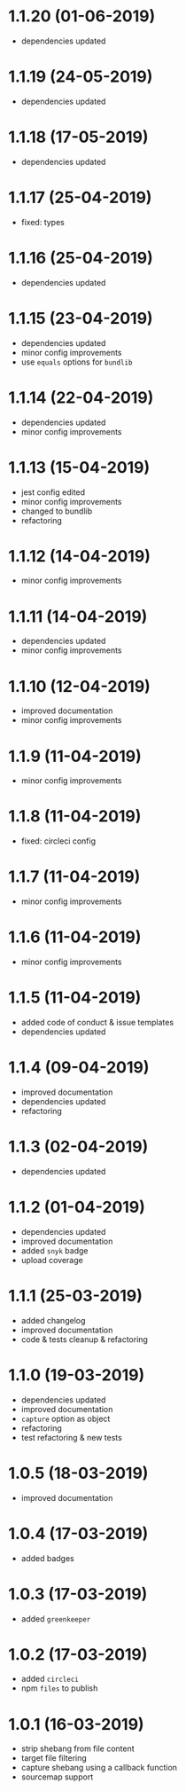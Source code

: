 # 1.1.20 (01-06-2019)

* dependencies updated

# 1.1.19 (24-05-2019)

* dependencies updated

# 1.1.18 (17-05-2019)

* dependencies updated

# 1.1.17 (25-04-2019)

* fixed: types

# 1.1.16 (25-04-2019)

* dependencies updated

# 1.1.15 (23-04-2019)

* dependencies updated
* minor config improvements
* use `equals` options for `bundlib`

# 1.1.14 (22-04-2019)

* dependencies updated
* minor config improvements

# 1.1.13 (15-04-2019)

* jest config edited
* minor config improvements
* changed to bundlib
* refactoring

# 1.1.12 (14-04-2019)

* minor config improvements

# 1.1.11 (14-04-2019)

* dependencies updated
* minor config improvements

# 1.1.10 (12-04-2019)

* improved documentation
* minor config improvements

# 1.1.9 (11-04-2019)

* minor config improvements

# 1.1.8 (11-04-2019)

* fixed: circleci config

# 1.1.7 (11-04-2019)

* minor config improvements

# 1.1.6 (11-04-2019)

* minor config improvements

# 1.1.5 (11-04-2019)

* added code of conduct & issue templates
* dependencies updated

# 1.1.4 (09-04-2019)

* improved documentation
* dependencies updated
* refactoring

# 1.1.3 (02-04-2019)

* dependencies updated

# 1.1.2 (01-04-2019)

* dependencies updated
* improved documentation
* added `snyk` badge
* upload coverage

# 1.1.1 (25-03-2019)

* added changelog
* improved documentation
* code & tests cleanup & refactoring

# 1.1.0 (19-03-2019)

* dependencies updated
* improved documentation
* `capture` option as object
* refactoring
* test refactoring & new tests

# 1.0.5 (18-03-2019)

* improved documentation

# 1.0.4 (17-03-2019)

* added badges

# 1.0.3 (17-03-2019)

* added `greenkeeper`

# 1.0.2 (17-03-2019)

* added `circleci`
* npm `files` to publish

# 1.0.1 (16-03-2019)

* strip shebang from file content
* target file filtering
* capture shebang using a callback function
* sourcemap support
